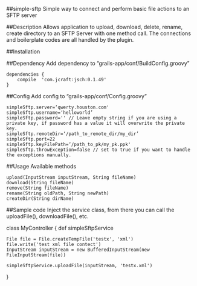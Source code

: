 ##simple-sftp
Simple way to connect and perform basic file actions to an SFTP server

##Description
Allows application to upload, download, delete, rename, create directory to an SFTP Server with one method call. The connections and boilerplate codes are all handled by the plugin.

##Installation

##Dependency
Add dependency to “grails-app/conf/BuildConfig.groovy”

	dependencies {
		compile  'com.jcraft:jsch:0.1.49'
	}

##Config
Add config to “grails-app/conf/Config.groovy”
```
simpleSftp.server=‘qwerty.houston.com'
simpleSftp.username=‘helloworld’ 
simpleSftp.password='' // Leave empty string if you are using a private key, if password has a value it will overwrite the private key.
simpleSftp.remoteDir=‘/path_to_remote_dir/my_dir’
simpleSftp.port=22
simpleSftp.keyFilePath=‘/path_to_pk/my_pk.ppk'
simpleSftp.throwException=false // set to true if you want to handle the exceptions manually.
```

##Usage
Available methods
```
upload(InputStream inputStream, String fileName)
download(String fileName)
remove(String fileName)
rename(String oldPath, String newPath)
createDir(String dirName)
```

##Sample code
Inject the service class, from there you can call the uploadFile(), downloadFile(), etc.

class MyController {
	def simpleSftpService

	File file = File.createTempFile('testx', 'xml')
	file.write('test xml file contect')
	InputStream inputStream = new BufferedInputStream(new FileInputStream(file))

	simpleSftpService.uploadFile(inputStream, 'testx.xml')
}

